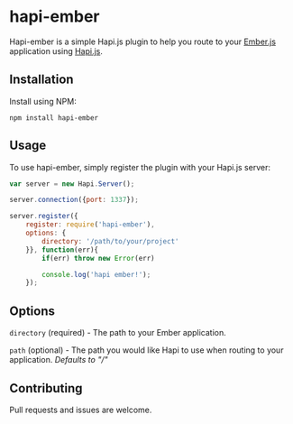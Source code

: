# hapi-ember

Hapi-ember is a simple Hapi.js plugin to help you route to your [Ember.js](http://www.emberjs.com) application using [Hapi.js](http://www.hapijs.com).

## Installation

Install using NPM:

`npm install hapi-ember`

## Usage

To use hapi-ember, simply register the plugin with your Hapi.js server:

```javascript
var server = new Hapi.Server();

server.connection({port: 1337});

server.register({
    register: require('hapi-ember'),
    options: {
        directory: '/path/to/your/project'
    }}, function(err){
        if(err) throw new Error(err)

        console.log('hapi ember!');
    });
```

## Options

`directory` (required) - The path to your Ember application.

`path` (optional) - The path you would like Hapi to use when routing to your application. _Defaults to "/"_

## Contributing

Pull requests and issues are welcome.

